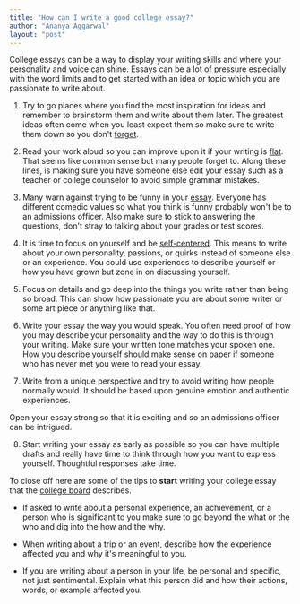 ```yaml
---
title: "How can I write a good college essay?"
author: "Ananya Aggarwal"
layout: "post"
---
```


College essays can be a way to display your writing skills and where
your personality and voice can shine. Essays can be a lot of pressure
especially with the word limits and to get started with an idea or
topic which you are passionate to write about.
<!-- more -->

1.  Try to go places where you find the most inspiration for ideas and
    remember to brainstorm them and write about them later. The
    greatest ideas often come when you least expect them so make sure
    to write them down so you don't
    [forget](http://www.lawrence.edu/).

2.  Read your work aloud so you can improve upon it if your writing is
    [flat](https://pwp.gatech.edu/admission-blog/2016/10/19/college-admission-essays-ive-heard-that-one-before/).
    That seems like common sense but many people forget to. Along
    these lines, is making sure you have someone else edit your essay
    such as a teacher or college counselor to avoid simple grammar
    mistakes.

3.  Many warn against trying to be funny in your
    [essay](https://www.princetonreview.com/college-advice/college-essay).
    Everyone has different comedic values so what you think is funny
    probably won't be to an admissions officer. Also make sure to
    stick to answering the questions, don't stray to talking about
    your grades or test scores.

4.  It is time to focus on yourself and be
    [self-centered](https://admissions.tufts.edu/blogs/inside-admissions/post/the-only-four-college-essay-writing-tips-youll-ever-need/).
    This means to write about your own personality, passions, or
    quirks instead of someone else or an experience. You could use
    experiences to describe yourself or how you have grown but zone in
    on discussing yourself.

5.  Focus on details and go deep into the things you write rather than
    being so broad. This can show how passionate you are about some
    writer or some art piece or anything like that.

6.  Write your essay the way you would speak. You often need proof of
    how you may describe your personality and the way to do this is
    through your writing. Make sure your written tone matches your
    spoken one. How you describe yourself should make sense on paper
    if someone who has never met you were to read your essay.

7.  Write from a unique perspective and try to avoid writing how people
    normally would. It should be based upon genuine emotion and
    authentic experiences.

Open your essay strong so that it is exciting and so an admissions
officer can be intrigued.

8.  Start writing your essay as early as possible so you can have
    multiple drafts and really have time to think through how you want
    to express yourself. Thoughtful responses take time.

To close off here are some of the tips to **start** writing your
college essay that the
[college board](https://blog.collegeboard.org/how-write-college-application-essay)
describes.

-   If asked to write about a personal experience, an achievement, or a
    person who is significant to you make sure to go beyond the what
    or the who and dig into the how and the why.

-   When writing about a trip or an event, describe how the experience
    affected you and why it's meaningful to you.

-   If you are writing about a person in your life, be personal and
    specific, not just sentimental. Explain what this person did and
    how their actions, words, or example affected you.
